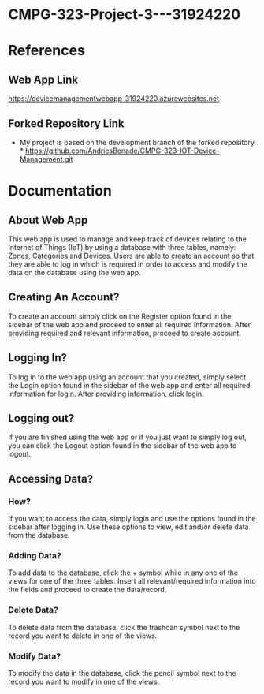# CMPG-323-Project-3---31924220

# References
## Web App Link
https://devicemanagementwebapp-31924220.azurewebsites.net
## Forked Repository Link
* My project is based on the development branch of the forked repository. *
https://github.com/AndriesBenade/CMPG-323-IOT-Device-Management.git

# Documentation
## About Web App
This web app is used to manage and keep track of devices relating to the Internet of Things (IoT) by using a database with three tables, namely: Zones, Categories and Devices. Users are able to create an account so that they are able to log in which is required in order to access and modify the data on the database using the web app.

## Creating An Account?
To create an account simply click on the Register option found in the sidebar of the web app and proceed to enter all required information. After providing required and relevant information, proceed to create account.

## Logging In?
To log in to the web app using an account that you created, simply select the Login option found in the sidebar of the web app and enter all required information for login. After providing information, click login.

## Logging out?
If you are finished using the web app or if you just want to simply log out, you can click the Logout option found in the sidebar of the web app to logout.

## Accessing Data?
### How?
If you want to access the data, simply login and use the options found in the sidebar after logging in. Use these options to view, edit and/or delete data from the database.
### Adding Data?
To add data to the database, click the + symbol while in any one of the views for one of the three tables. Insert all relevant/required information into the fields and proceed to create the data/record.
### Delete Data?
To delete data from the database, click the trashcan symbol next to the record you want to delete in one of the views.
### Modify Data?
To modify the data in the database, click the pencil symbol next to the record you want to modify in one of the views.
